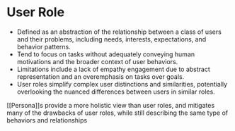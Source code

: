 # User Role
- Defined as an abstraction of the relationship between a class of users and their problems, including needs, interests, expectations, and behavior patterns.
- Tend to focus on tasks without adequately conveying human motivations and the broader context of user behaviors.
- Limitations include a lack of empathy engagement due to abstract representation and an overemphasis on tasks over goals.
- User roles simplify complex user distinctions and similarities, potentially overlooking the nuanced differences between users in similar roles.

[[Persona]]s provide a more holistic view than user roles, and mitigates many of the drawbacks of user roles, while still describing the same type of behaviors and relationships
